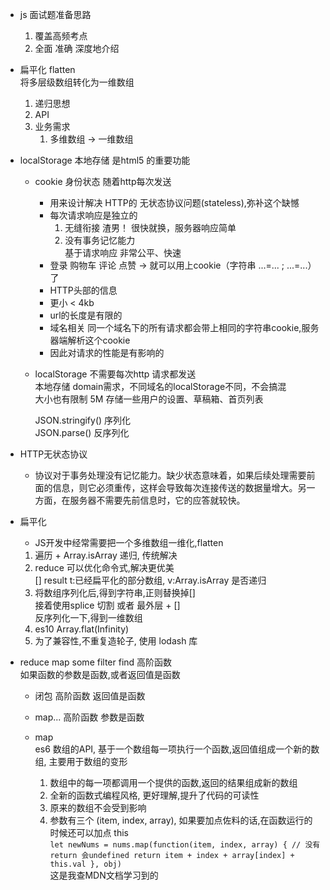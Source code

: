 - js 面试题准备思路
    1. 覆盖高频考点
    2. 全面 准确 深度地介绍

- 扁平化 flatten  
   将多层级数组转化为一维数组
  
    1. 递归思想
    2. API
    3. 业务需求
       1. 多维数组 -> 一维数组

- localStorage 本地存储  是html5 的重要功能
    - cookie 身份状态 随着http每次发送
        - 用来设计解决   HTTP的 无状态协议问题(stateless),弥补这个缺憾
        - 每次请求响应是独立的  
            1. 无缝衔接 渣男！ 很快就换，服务器响应简单
            2. 没有事务记忆能力  
                  基于请求响应  非常公平、快速
        - 登录 购物车 评论 点赞  ->  就可以用上cookie（字符串 ...=... ; ...=...）了
        - HTTP头部的信息
        - 更小 < 4kb
        - url的长度是有限的
        - 域名相关  同一个域名下的所有请求都会带上相同的字符串cookie,服务器端解析这个cookie
        - 因此对请求的性能是有影响的
    - localStorage 不需要每次http 请求都发送  
         本地存储  domain需求，不同域名的localStorage不同，不会搞混  
         大小也有限制 5M  存储一些用户的设置、草稿箱、首页列表  

         JSON.stringify()  序列化  
         JSON.parse()   反序列化

- HTTP无状态协议 
    - 协议对于事务处理没有记忆能力。缺少状态意味着，如果后续处理需要前面的信息，则它必须重传，这样会导致每次连接传送的数据量增大。另一方面，在服务器不需要先前信息时，它的应答就较快。

- 扁平化
    - JS开发中经常需要把一个多维数组一维化,flatten

    1. 遍历 + Array.isArray 递归, 传统解决
    2. reduce 可以优化命令式,解决更优美  
       [] result  t:已经扁平化的部分数组, v:Array.isArray 是否递归
    3. 将数组序列化后,得到字符串,正则替换掉[]  
       接着使用splice 切割   或者  最外层 + []  
       反序列化一下,得到一维数组
    4. es10 Array.flat(Infinity)
    5. 为了兼容性,不重复造轮子, 使用 lodash 库

- reduce map some filter find  高阶函数  
       如果函数的参数是函数,或者返回值是函数  
   - 闭包   高阶函数   返回值是函数
   - map... 高阶函数   参数是函数
   - map  
       es6 数组的API,  基于一个数组每一项执行一个函数,返回值组成一个新的数组,  主要用于数组的变形  

       1. 数组中的每一项都调用一个提供的函数,返回的结果组成新的数组
       2. 全新的函数式编程风格, 更好理解,提升了代码的可读性
       3. 原来的数组不会受到影响
       4. 参数有三个 (item, index, array), 如果要加点佐料的话,在函数运行的时候还可以加点 this     
         `
                  let newNums = nums.map(function(item, index, array) {
             // 没有return 会undefined
              return item + index + array[index] + this.val
               }, obj)
         `    
         这是我查MDN文档学习到的